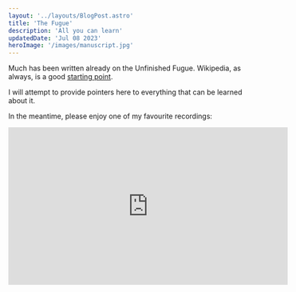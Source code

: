 ```yaml
---
layout: '../layouts/BlogPost.astro'
title: 'The Fugue'
description: 'All you can learn'
updatedDate: 'Jul 08 2023'
heroImage: '/images/manuscript.jpg'
---
```

Much has been written already on the Unfinished Fugue. Wikipedia, as always, is a good [starting point](https://en.wikipedia.org/wiki/The_Art_of_Fugue#Fuga_a_3_Soggetti).

I will attempt to provide pointers here to everything that can be learned about it.

In the meantime, please enjoy one of my favourite recordings:

<iframe width="560" height="315" src="https://www.youtube.com/embed/YqXZtGyFyDo?start=4022" title="YouTube video player" frameborder="0" allow="accelerometer; autoplay; clipboard-write; encrypted-media; gyroscope; picture-in-picture; web-share" allowfullscreen></iframe>
